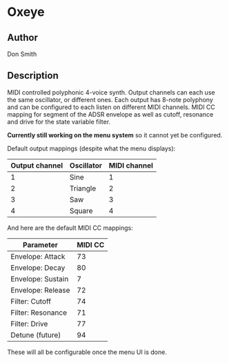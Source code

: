 # Oxeye

## Author

Don Smith

## Description

MIDI controlled polyphonic 4-voice synth. Output channels can each use the same oscillator, or different ones. Each output has 8-note polyphony and can be configured to each listen on different MIDI channels. MIDI CC mapping for segment of the ADSR envelope as well as cutoff, resonance and drive for the state variable filter.

**Currently still working on the menu system** so it cannot yet be configured.

Default output mappings (despite what the menu displays):

| Output channel | Oscillator | MIDI channel |
|----------------|------------|--------------|
| 1              | Sine       | 1            |
| 2              | Triangle   | 2            |
| 3              | Saw        | 3            |
| 4              | Square     | 4            |

And here are the default MIDI CC mappings:

| Parameter         | MIDI CC |
|-------------------|---------|
| Envelope: Attack  | 73      |
| Envelope: Decay   | 80      |
| Envelope: Sustain | 7       |
| Envelope: Release | 72      |
| Filter: Cutoff    | 74      |
| Filter: Resonance | 71      |
| Filter: Drive     | 77      |
| Detune (future)   | 94      |

These will all be configurable once the menu UI is done.
